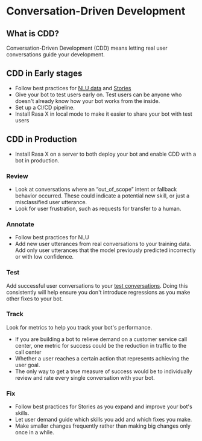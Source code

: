 # Conversation-Driven Development

## What is CDD?

Conversation-Driven Development (CDD) means letting real user conversations guide your development.

## CDD in Early stages

- Follow best practices for [NLU data](https://rasa.com/docs/rasa/generating-nlu-data) and [Stories](https://rasa.com/docs/rasa/writing-stories)
- Give your bot to test users early on. Test users can be anyone who doesn't already know how your bot works from the inside.
- Set up a CI/CD pipeline.
- Install Rasa X in local mode to make it easier to share your bot with test users


## CDD in Production

- Install Rasa X on a server to both deploy your bot and enable CDD with a bot in production.

### Review

- Look at conversations where an “out_of_scope” intent or fallback behavior occurred. These could indicate a potential new skill, or just a misclassified user utterance.
- Look for user frustration, such as requests for transfer to a human.


### Annotate

- Follow best practices for NLU
- Add new user utterances from real conversations to your training data. Add only user utterances that the model previously predicted incorrectly or with low confidence.


### Test

Add successful user conversations to your [test conversations](https://rasa.com/docs/rasa/testing-your-assistant). Doing this consistently will help ensure you don't introduce regressions as you make other fixes to your bot.


### Track

Look for metrics to help you track your bot's performance.

- If you are building a bot to relieve demand on a customer service call center, one metric for success could be the reduction in traffic to the call center
- Whether a user reaches a certain action that represents achieving the user goal.
- The only way to get a true measure of success would be to individually review and rate every single conversation with your bot.


### Fix

- Follow best practices for Stories as you expand and improve your bot's skills.
- Let user demand guide which skills you add and which fixes you make.
- Make smaller changes frequently rather than making big changes only once in a while.
